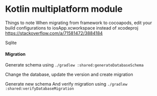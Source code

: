Kotlin multiplatform module
==========================


Things to note
When migrating from framework to cocoapods, edit your build configurations to iosApp.xcworkspace instead of xcodeproj
https://stackoverflow.com/a/71581472/3884184

Sqlite

#### Migration

Generate schema using `./gradlew :shared:generateDatabaseSchema`

Change the database, update the version and create migration

Generate new schema
And verify migration using `./gradlew :shared:verifyDatabaseMigration`
